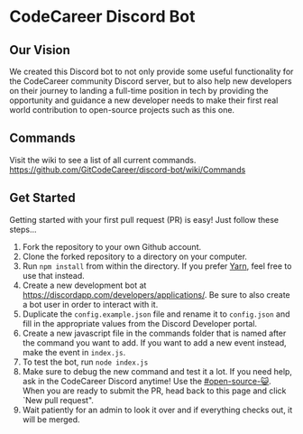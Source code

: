 # CodeCareer Discord Bot

## Our Vision
We created this Discord bot to not only provide some useful functionality for the CodeCareer community Discord server, but to also help new developers on their journey to landing a full-time position in tech by providing the opportunity and guidance a new developer needs to make their first real world contribution to open-source projects such as this one.

## Commands
Visit the wiki to see a list of all current commands.
https://github.com/GitCodeCareer/discord-bot/wiki/Commands

## Get Started
Getting started with your first pull request (PR) is easy! Just follow these steps...

1. Fork the repository to your own Github account.
2. Clone the forked repository to a directory on your computer.
3. Run `npm install` from within the directory. If you prefer [Yarn](https://yarnpkg.com/en/), feel free to use that instead.
4. Create a new development bot at https://discordapp.com/developers/applications/. Be sure to also create a bot user in order to interact with it.
5. Duplicate the `config.example.json` file and rename it to `config.json` and fill in the appropriate values from the Discord Developer portal. 
6. Create a new javascript file in the commands folder that is named after the command you want to add. If you want to add a new event instead, make the event in `index.js`.
7. To test the bot, run `node index.js`
8. Make sure to debug the new command and test it a lot. If you need help, ask in the CodeCareer Discord anytime! Use the [#open-source-😺](https://discord.gg/nVCtqvQ). When you are ready to submit the PR, head back to this page and click `New pull request".
9. Wait patiently for an admin to look it over and if everything checks out, it will be merged.
